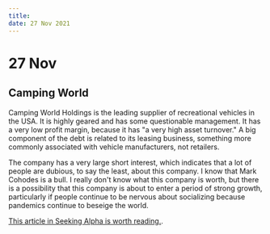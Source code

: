 ```yaml
---
title:
date: 27 Nov 2021
---
```


# 27 Nov

## Camping World

Camping World Holdings is the leading supplier of recreational vehicles in the USA.
It is highly geared and has some questionable management.
It has a very low profit margin, because it has "a very high asset turnover."
A big component of the debt is related to its leasing business, something more commonly associated with vehicle manufacturers, not retailers.

The company has a very large short interest, which indicates that a lot of people are dubious, to say the least, about this company. I know that Mark Cohodes is a bull. I really don't know what this company is worth, but there is a possibility that this company is about to enter a period of strong growth, particularly if people continue to be nervous about socializing because pandemics continue to beseige the world.

[This article in Seeking Alpha is worth reading.](https://seekingalpha.com/article/4472031-camping-world-conservative-business-with-solid-growth-potential?mail_subject=cwh-camping-world-conservative-business-with-solid-growth-potential&utm_campaign=rta-stock-article&utm_content=link-0&utm_medium=email&utm_source=seeking_alpha).

